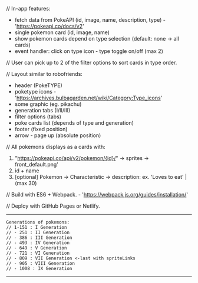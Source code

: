 // In-app features:
+ fetch data from PokeAPI (id, image, name, description, type) - 'https://pokeapi.co/docs/v2'
+ single pokemon card (id, image, name)
+ show pokemon cards depend on type selection (default: none -> all cards)
+ event handler: click on type icon - type toggle on/off (max 2)

// User can pick up to 2 of the filter options to sort cards in type order.

// Layout similar to robofriends:
- header (PokeTYPE)
- poketype icons - 'https://archives.bulbagarden.net/wiki/Category:Type_icons'
- some graphic (eg. pikachu)
- generation tabs (I/II/III)
- filter options (tabs)
- poke cards list (depends of type and generation)
- footer (fixed position)
- arrow - page up (absolute position)

// All pokemons displays as a cards with:
1. "https://pokeapi.co/api/v2/pokemon/{id}/" -> sprites -> front_default.png'
2. id + name
3. [optional] Pokemon -> Characteristic -> description: ex. 'Loves to eat' | (max 30)

// Build with ES6 + Webpack. - 'https://webpack.js.org/guides/installation/'

// Deploy with GitHub Pages or Netlify.

---
    Generations of pokemons:
    // 1-151 : I Generation
    // - 251 : II Generation
    // - 386 : III Generation
    // - 493 : IV Generation
    // - 649 : V Generation
    // - 721 : VI Generation
    // - 809 : VII Generation <-last with spriteLinks
    // - 905 : VIII Generation
    // - 1008 : IX Generation
---